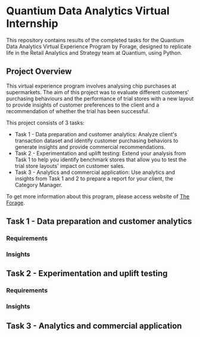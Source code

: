 # Quantium Data Analytics Virtual Internship
This repository contains results of the completed tasks for the Quantium Data Analytics Virtual Experience Program by Forage, designed to replicate life in the Retail Analytics and Strategy team at Quantium, using Python. 

## Project Overview

This virtual experience program involves analysing chip purchases at supermarkets. The aim of this project was to evaluate different customers' purchasing behaviours and the performance of trial stores with a new layout to provide insights of customer preferences to the client and a recommendation of whether the trial has been successful.

This project consists of 3 tasks:
* Task 1 - Data preparation and customer analytics: Analyze client's transaction dataset and identify customer purchasing behaviors to generate insights and provide commercial recommendations.
* Task 2 - Experimentation and uplift testing: Extend your analysis from Task 1 to help you identify benchmark stores that allow you to test the trial store layouts' impact on customer sales.
* Task 3 - Analytics and commercial application: Use analytics and insights from Task 1 and 2 to prepare a report for your client, the Category Manager.

To get more information about this program, please access website of [The Forage](https://www.theforage.com/simulations/quantium/data-analytics-rqkb).

## Task 1 - Data preparation and customer analytics
### Requirements

### Insights

## Task 2 - Experimentation and uplift testing
### Requirements

### Insights

## Task 3 - Analytics and commercial application

